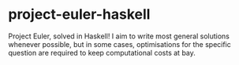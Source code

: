 # project-euler-haskell
Project Euler, solved in Haskell! I aim to write most general solutions whenever possible, but in some cases, optimisations for the specific question are required to keep computational costs at bay.
